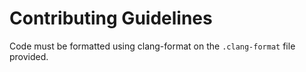 # Contributing Guidelines

Code must be formatted using clang-format on the `.clang-format` file provided.
